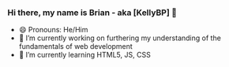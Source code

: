 ### Hi there, my name is Brian - aka [KellyBP] 👋
- 😄 Pronouns: He/Him
- 🔭 I’m currently working on furthering my understanding of the fundamentals of web development
- 🌱 I’m currently learning HTML5, JS, CSS
<!--
**Kellybp/Kellybp** is a ✨ _special_ ✨ repository because its `README.md` (this file) appears on your GitHub profile.

Here are some ideas to get you started:
https://www.youtube.com/watch?v=ECuqb5Tv9qI


- 👯 I’m looking to collaborate on ...
- 🤔 I’m looking for help with ...
- 💬 Ask me about ...
- 📫 How to reach me: ...

- ⚡ Fun fact: ...
-->

